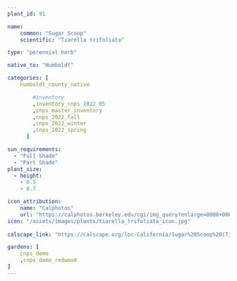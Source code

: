```yaml
---
plant_id: 91

name: 
    common: "Sugar Scoop" 
    scientific: "Tiarella trifoliata"    

type: "perennial herb"

native_to: "Humboldt"

categories: [
    humboldt_county_native

        #inventory 
        ,inventory_cnps_2022_05
        ,cnps_master_inventory
        ,cnps_2022_fall
        ,cnps_2022_winter
        ,cnps_2022_spring
      ]

sun_requirements:
  - "Full Shade"
  - "Part Shade"
plant_size:
  - height: 
    - 0.5
    - 0.7

icon_attribution:
    name: "Calphotos"
    url: "https://calphotos.berkeley.edu/cgi/img_query?enlarge=0000+0000+0809+2164" 
icon: "/assets/images/plants/tiarella_trifoliata_icon.jpg"
 
calscape_link: "https://calscape.org/loc-California/Sugar%20Scoop%20(Tiarella%20trifoliata)"

gardens: [ 
    cnps_demo
    ,cnps_demo_redwood
]
---
```



